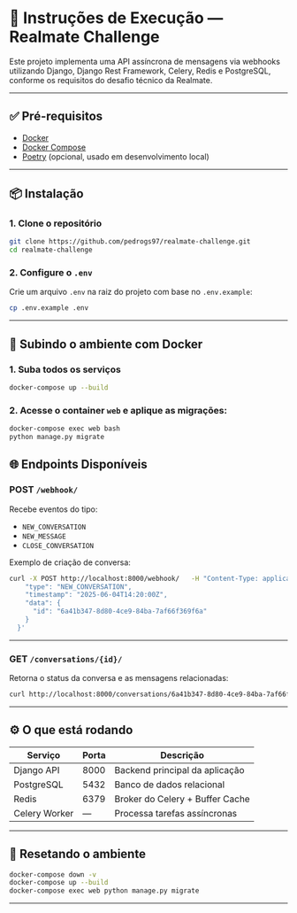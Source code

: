 # 🧪 Instruções de Execução — Realmate Challenge

Este projeto implementa uma API assíncrona de mensagens via webhooks utilizando Django, Django Rest Framework, Celery, Redis e PostgreSQL, conforme os requisitos do desafio técnico da Realmate.

---

## ✅ Pré-requisitos

- [Docker](https://www.docker.com/)
- [Docker Compose](https://docs.docker.com/compose/)
- [Poetry](https://python-poetry.org/) (opcional, usado em desenvolvimento local)

---

## 📦 Instalação

### 1. Clone o repositório

```bash
git clone https://github.com/pedrogs97/realmate-challenge.git
cd realmate-challenge
```

### 2. Configure o `.env`

Crie um arquivo `.env` na raiz do projeto com base no `.env.example`:

```bash
cp .env.example .env
```

---

## 🚀 Subindo o ambiente com Docker

### 1. Suba todos os serviços

```bash
docker-compose up --build
```

### 2. Acesse o container `web` e aplique as migrações:

```bash
docker-compose exec web bash
python manage.py migrate
```

## 🌐 Endpoints Disponíveis

### POST `/webhook/`

Recebe eventos do tipo:

- `NEW_CONVERSATION`
- `NEW_MESSAGE`
- `CLOSE_CONVERSATION`

Exemplo de criação de conversa:

```bash
curl -X POST http://localhost:8000/webhook/   -H "Content-Type: application/json"   -d '{
    "type": "NEW_CONVERSATION",
    "timestamp": "2025-06-04T14:20:00Z",
    "data": {
      "id": "6a41b347-8d80-4ce9-84ba-7af66f369f6a"
    }
  }'
```

---

### GET `/conversations/{id}/`

Retorna o status da conversa e as mensagens relacionadas:

```bash
curl http://localhost:8000/conversations/6a41b347-8d80-4ce9-84ba-7af66f369f6a/
```

---

## ⚙️ O que está rodando

| Serviço        | Porta  | Descrição                        |
|----------------|--------|----------------------------------|
| Django API     | 8000   | Backend principal da aplicação   |
| PostgreSQL     | 5432   | Banco de dados relacional        |
| Redis          | 6379   | Broker do Celery + Buffer Cache  |
| Celery Worker  | —      | Processa tarefas assíncronas     |

---

## 🧹 Resetando o ambiente

```bash
docker-compose down -v
docker-compose up --build
docker-compose exec web python manage.py migrate
```
---